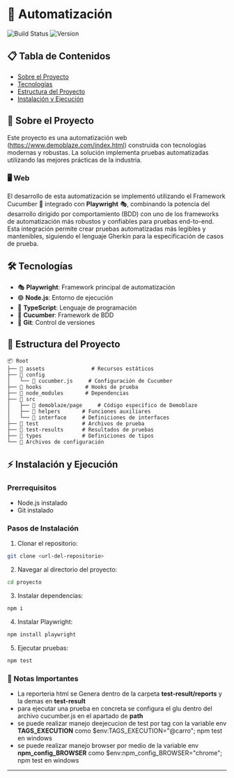 # 🤖 Automatización

![Build Status](https://img.shields.io/badge/build-passing-brightgreen)
![Version](https://img.shields.io/badge/version-1.0.0-blue)

## 📋 Tabla de Contenidos
- [Sobre el Proyecto](#sobre-el-proyecto)
- [Tecnologías](#tecnologías)
- [Estructura del Proyecto](#estructura-del-proyecto)
- [Instalación y Ejecución](#instalación-y-ejecución)

## 📄 Sobre el Proyecto
Este proyecto es una automatización web (https://www.demoblaze.com/index.html)  construida con tecnologías modernas y robustas. La solución implementa pruebas automatizadas utilizando las mejores prácticas de la industria.

### 🖥️ Web
El desarrollo de esta automatización se implementó utilizando el Framework Cucumber 🥒 integrado con **Playwright** 🎭, combinando la potencia del desarrollo dirigido por comportamiento (BDD) con uno de los frameworks de automatización más robustos y confiables para pruebas end-to-end. Esta integración permite crear pruebas automatizadas más legibles y mantenibles, siguiendo el lenguaje Gherkin para la especificación de casos de prueba.

## 🛠️ Tecnologías

- 🎭 **Playwright**: Framework principal de automatización
- 🟢 **Node.js**: Entorno de ejecución
- 🔷 **TypeScript**: Lenguaje de programación
- 🥒 **Cucumber**: Framework de BDD
- 🌿 **Git**: Control de versiones

## 📁 Estructura del Proyecto

```
📦 Root
├── 📁 assets               # Recursos estáticos
├── 📁 config
│   └── 📄 cucumber.js     # Configuración de Cucumber
├── 📁 hooks              # Hooks de prueba
├── 📁 node_modules       # Dependencias
├── 📁 src
│   ├── 📁 demoblaze/page     # Código específico de Demoblaze
│   ├── 📁 helpers       # Funciones auxiliares
│   └── 📁 interface     # Definiciones de interfaces
├── 📁 test              # Archivos de prueba
├── 📁 test-results      # Resultados de pruebas
├── 📁 types             # Definiciones de tipos
└── 📄 Archivos de configuración
```

## ⚡ Instalación y Ejecución

### Prerrequisitos
- Node.js instalado
- Git instalado

### Pasos de Instalación

1. Clonar el repositorio:
```bash
git clone <url-del-repositorio>
```

2. Navegar al directorio del proyecto:
```bash
cd proyecto
```

3. Instalar dependencias:
```bash
npm i
```

4. Instalar Playwright:
```bash
npm install playwright
```

5. Ejecutar pruebas:
```bash
npm test
```



### 📝 Notas Importantes
- La reporteria html se Genera dentro de la carpeta **test-result/reports**  y la demas en **test-result**
- para ejecutar una prueba en concreta se configura el glu dentro del archivo cucumber.js en el apartado de **path** 
- se puede realizar manejo deejecucion de test por tag  con la variable env **TAGS_EXECUTION** como   $env:TAGS_EXECUTION="@carro"; npm test en windows
- se puede realizar manejo browser por medio de la variable env **npm_config_BROWSER**  como  $env:npm_config_BROWSER="chrome"; npm test en windows

---
